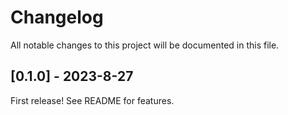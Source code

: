 # Changelog

All notable changes to this project will be documented in this file.

## [0.1.0] - 2023-8-27

First release! See README for features.
